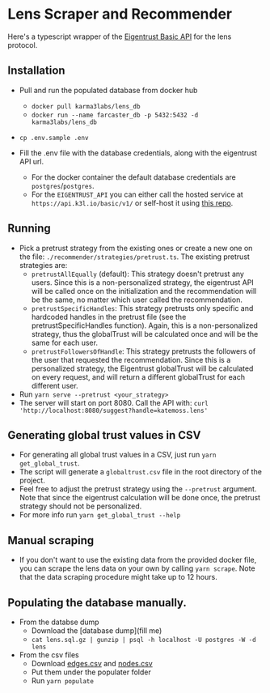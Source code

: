 # Lens Scraper and Recommender

Here's a typescript wrapper of the [Eigentrust Basic API](https://k3l.io/docs/api/basic/v1/) for the lens protocol.

## Installation

- Pull and run the populated database from docker hub

  - `docker pull karma3labs/lens_db`
  - `docker run --name farcaster_db -p 5432:5432 -d karma3labs/lens_db`

- `cp .env.sample .env`
- Fill the .env file with the database credentials, along with the eigentrust API url.
  - For the docker container the default database credentials are `postgres`/`postgres`.
  - For the `EIGENTRUST_API` you can either call the hosted service at `https://api.k3l.io/basic/v1/` or self-host it using [this repo](https://github.com/Karma3Labs/go-eigentrust).

## Running

- Pick a pretrust strategy from the existing ones or create a new one on the file: `./recommender/strategies/pretrust.ts`. The existing pretrust strategies are:
  - `pretrustAllEqually` (default): This strategy doesn't pretrust any users. Since this is a non-personalized strategy, the eigentrust API will be called once on the initialization and the recommendation will be the same, no matter which user called the recommendation.
  - `pretrustSpecificHandles`: This strategy pretrusts only specific and hardcoded handles in the pretrust file (see the pretrustSpecificHandles function). Again, this is a non-personalized strategy, thus the globalTrust will be calculated once and will be the same for each user.
  - `pretrustFollowersOfHandle`: This strategy pretrusts the followers of the user that requested the recommendation. Since this is a personalized strategy, the Eigentrust globalTrust will be calculated on every request, and will return a different globalTrust for each different user.
- Run `yarn serve --pretrust <your_strategy>`
- The server will start on port 8080. Call the API with: `curl 'http://localhost:8080/suggest?handle=katemoss.lens'`

## Generating global trust values in CSV

- For generating all global trust values in a CSV, just run `yarn get_global_trust`.
- The script will generate a `globaltrust.csv` file in the root directory of the project.
- Feel free to adjust the pretrust strategy using the `--pretrust` argument. Note that since the eigentrust calculation will be done once, the pretrust strategy should not be personalized.
- For more info run `yarn get_global_trust --help`

## Manual scraping

- If you don't want to use the existing data from the provided docker file, you can scrape the lens data on your own by calling `yarn scrape`. Note that the data scraping procedure might take up to 12 hours.

## Populating the database manually.

- From the databse dump
  - Download the [database dump](fill me)
  - `cat lens.sql.gz | gunzip | psql -h localhost -U postgres -W -d lens`
- From the csv files
  - Download [edges.csv](fill-me) and [nodes.csv](fill-me)
  - Put them under the populater folder
  - Run `yarn populate`
